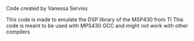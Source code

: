 Code created by Vanessa Serviss

This code is made to emulate the DSP library of the MSP430 from TI 
This code is meant to be used with MPS430 GCC and might not work with other compilers
